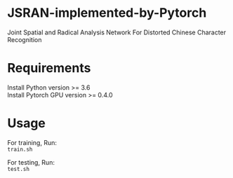 # JSRAN-implemented-by-Pytorch
Joint Spatial and Radical Analysis Network For Distorted Chinese Character Recognition

# Requirements
Install Python version >= 3.6  
Install Pytorch GPU version >= 0.4.0

# Usage
For training, Run:  
`train.sh`  

For testing, Run:  
`test.sh`
